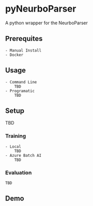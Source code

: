 # pyNeurboParser
A python wrapper for the NeurboParser

## Prerequites
    - Manual Install
    - Docker

## Usage 
    - Command Line
        TBD
    - Programatic
        TBD

## Setup 
TBD

### Training
    - Local
        TBD
    - Azure Batch AI
        TBD

### Evaluation
    TBD

## Demo

